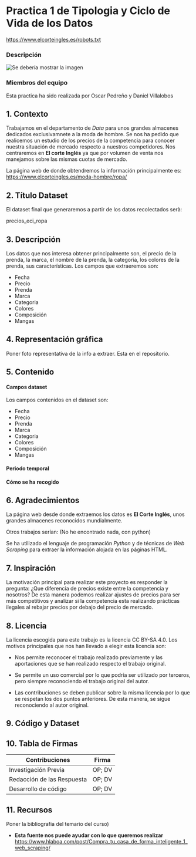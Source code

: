 # Practica 1 de Tipologia y Ciclo de Vida de los Datos

https://www.elcorteingles.es/robots.txt

### Descripción

![Se debería mostrar la imagen]( 'https://github.com/danivillalobostorrejon/PedrenoVillalobos/moda_eci.jpg')
### Miembros del equipo

Esta practica ha sido realizada por Oscar Pedreño y Daniel Villalobos

## 1. Contexto
<p align="justify">

Trabajamos en el departamento de *Data* para unos grandes almacenes dedicados exclusivamnete a la moda de hombre. Se nos ha pedido que realicemos un estudio de los precios de la competencia para conocer nuestra situación de mercado respecto a nuestros competidores. Nos centraremos en **El corte Inglés** ya que por volumen de venta nos manejamos sobre las mismas cuotas de mercado.

La página web de donde obtendremos la información principalmente es:
https://www.elcorteingles.es/moda-hombre/ropa/
</p> 


## 2. Título Dataset

El dataset final que generaremos a partir de los datos recolectados serà:

precios_eci_ropa

## 3. Descripción

<p align="justify">

Los datos que nos interesa obtener principalmente son, el precio de la prenda, la marca, el nombre de la prenda, la categoria, los colores de la prenda, sus características.
Los campos que extraeremos son:

* Fecha
* Precio
* Prenda
* Marca
* Categoria
* Colores
* Composición
* Mangas

</p>

## 4. Representación gráfica

Poner foto representativa de la info a extraer. Esta en el repositorio.

## 5. Contenido

#### Campos dataset
Los campos contenidos en el dataset son:

* Fecha
* Precio
* Prenda
* Marca
* Categoria
* Colores
* Composición
* Mangas

#### Periodo temporal


#### Cómo se ha recogido



## 6. Agradecimientos

La página web desde donde extraemos los datos es **El Corte Inglés**, unos grandes almacenes reconocidos mundialmente.

Otros trabajos serían: (No he encontrado nada, con python)

Se ha utilizado el lenguaje de programación *Python* y de técnicas de *Web Scraping* para extraer la información alojada en las páginas HTML.


## 7. Inspiración

<p align="justify">

La motivación principal para realizar este proyecto es responder la pregunta: ¿Que diferencia de precios existe entre la competencia y nosotros? De esta manera podemos realizar ajustes de precios para ser más competitivos y analizar si la competencia esta realizando prácticas ilegales al rebajar precios por debajo del precio de mercado.

</p>

## 8. Licencia
<p align="justify">

La licencia escogida para este trabajo es la licencia CC BY-SA 4.0. Los motivos principales que nos han llevado a elegir esta licencia son:

* Nos permite reconocer el trabajo realizado previamente y las aportaciones que se han realizado respecto el trabajo original. 

* Se permite un uso comercial por lo que podría ser utilizado por terceros, pero siempre reconociendo el trabajo original del autor. 

* Las contribuciones se deben publicar sobre la misma licencia por lo que se respetan los dos puntos anteriores. De esta manera, se sigue reconociendo al autor original.

</p>

## 9. Código y Dataset 


## 10. Tabla de Firmas

| Contribuciones | Firma |
| --------- | ---------| 
| Investigación Previa| OP; DV |
| Redacción de las Respuesta| OP; DV |
| Desarrollo de código | OP; DV |

## 11. Recursos

Poner la bibliografia del temario del curso)


* **Esta fuente nos puede ayudar con lo que queremos realizar**
https://www.hlaboa.com/post/Compra_tu_casa_de_forma_inteligente_1_web_scraping/
